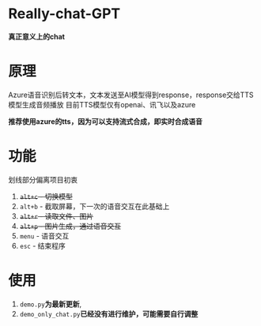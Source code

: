 # Really-chat-GPT
**真正意义上的chat**
# 原理
Azure语音识别后转文本，文本发送至AI模型得到response，response交给TTS模型生成音频播放
目前TTS模型仅有openai、讯飞以及azure

**推荐使用azure的tts，因为可以支持流式合成，即实时合成语音**
# 功能
划线部分偏离项目初衷
1. ~~`alt+c` - 切换模型~~
2. `alt+b` - 截取屏幕，下一次的语音交互在此基础上
3. ~~`alt+r` - 读取文件、图片~~
4. ~~`alt+p` - 图片生成，通过语音交互~~
5. `menu` - 语音交互
6. `esc` - 结束程序
# 使用
1. `demo.py`**为最新更新**,
2. `demo_only_chat.py`**已经没有进行维护，可能需要自行调整**
